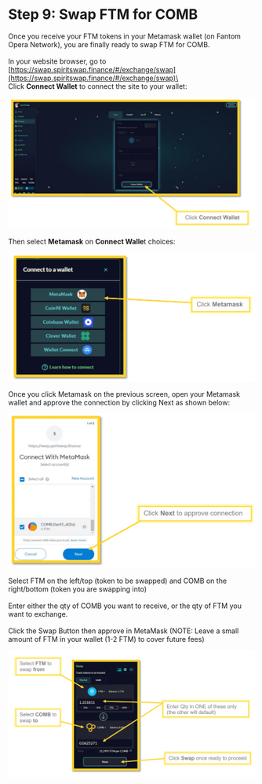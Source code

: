 # Step 9: Swap FTM for COMB

Once you receive your FTM tokens in your Metamask wallet (on Fantom Opera Network), you are finally ready to swap FTM for COMB.\
\
In your website browser, go to [https://swap.spiritswap.finance/#/exchange/swap](https://swap.spiritswap.finance/#/exchange/swap)\
\
Click **Connect Wallet** to connect the site to your wallet:

![](<../../.gitbook/assets/image (8).png>)

Then select **Metamask** on **Connect Walle**t choices:

![](<../../.gitbook/assets/image (30) (1) (1).png>)

Once you click Metamask on the previous screen, open your Metamask wallet and approve the connection by clicking Next as shown below:

![](<../../.gitbook/assets/image (41).png>)

Select FTM on the left/top (token to be swapped) and COMB on the right/bottom (token you are swapping into) \
\
Enter either the qty of COMB you want to receive, or the qty of FTM you want to exchange. \
\
Click the Swap Button then approve in MetaMask (NOTE: Leave a small amount of FTM in your wallet (1-2 FTM) to cover future fees)

![](../../.gitbook/assets/image.png)
